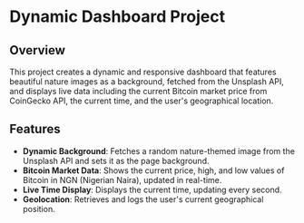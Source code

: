 # Dynamic Dashboard Project

## Overview

This project creates a dynamic and responsive dashboard that features beautiful nature images as a background, fetched from the Unsplash API, and displays live data including the current Bitcoin market price from CoinGecko API, the current time, and the user's geographical location.

## Features

- **Dynamic Background**: Fetches a random nature-themed image from the Unsplash API and sets it as the page background.
- **Bitcoin Market Data**: Shows the current price, high, and low values of Bitcoin in NGN (Nigerian Naira), updated in real-time.
- **Live Time Display**: Displays the current time, updating every second.
- **Geolocation**: Retrieves and logs the user's current geographical position.

